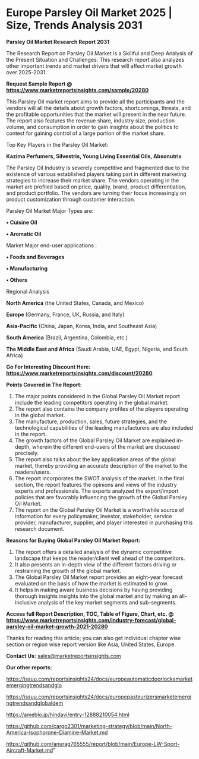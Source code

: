 # Europe Parsley Oil Market 2025 | Size, Trends Analysis 2031

<strong>Parsley Oil Market Research Report 2031</strong>

The Research Report on Parsley Oil Market is a Skillful and Deep Analysis of the Present Situation and Challenges. This research report also analyzes other important trends and market drivers that will affect market growth over 2025-2031.

<strong>Request Sample Report @ <a href=https://www.marketreportsinsights.com/sample/20280>https://www.marketreportsinsights.com/sample/20280</a></strong>

This Parsley Oil market report aims to provide all the participants and the vendors will all the details about growth factors, shortcomings, threats, and the profitable opportunities that the market will present in the near future. The report also features the revenue share, industry size, production volume, and consumption in order to gain insights about the politics to contest for gaining control of a large portion of the market share.

Top Key Players in the Parsley Oil Market:

<strong>Kazima Perfumers, Silvestris, Young Living Essential Oils, Absonutrix</strong>

The Parsley Oil Industry is severely competitive and fragmented due to the existence of various established players taking part in different marketing strategies to increase their market share. The vendors operating in the market are profiled based on price, quality, brand, product differentiation, and product portfolio. The vendors are turning their focus increasingly on product customization through customer interaction.

Parsley Oil Market Major Types are:

<strong>• Cuisine Oil

• Aromatic Oil</strong>

Market Major end-user applications :

<strong>• Foods and Beverages

• Manufacturing

• Others</strong>

Regional Analysis

</u><strong><b>North America</b></strong> (the United States, Canada, and Mexico)

<strong><b>Europe </b></strong>(Germany, France, UK, Russia, and Italy)

<strong><b>Asia-Pacific</b></strong> (China, Japan, Korea, India, and Southeast Asia)

<strong><b>South America</b></strong> (Brazil, Argentina, Colombia, etc.)

<strong><b>The Middle East and Africa</b></strong> (Saudi Arabia, UAE, Egypt, Nigeria, and South Africa)

<strong>Go For Interesting Discount Here: <a href=https://www.marketreportsinsights.com/discount/20280>https://www.marketreportsinsights.com/discount/20280</a></strong>

<strong>Points Covered in The Report:</strong>
<ol>
  <li>The major points considered in the Global Parsley Oil Market report include the leading competitors operating in the global market.</li>
  <li>The report also contains the company profiles of the players operating in the global market.</li>
  <li>The manufacture, production, sales, future strategies, and the technological capabilities of the leading manufacturers are also included in the report.</li>
  <li>The growth factors of the Global Parsley Oil Market are explained in-depth, wherein the different end-users of the market are discussed precisely.</li>
  <li>The report also talks about the key application areas of the global market, thereby providing an accurate description of the market to the readers/users.</li>
  <li>The report incorporates the SWOT analysis of the market. In the final section, the report features the opinions and views of the industry experts and professionals. The experts analyzed the export/import policies that are favorably influencing the growth of the Global Parsley Oil Market.</li>
  <li>The report on the Global Parsley Oil Market is a worthwhile source of information for every policymaker, investor, stakeholder, service provider, manufacturer, supplier, and player interested in purchasing this research document.</li>
</ol>
<strong>Reasons for Buying Global Parsley Oil Market Report:</strong>

<ol>
  <li>The report offers a detailed analysis of the dynamic competitive landscape that keeps the reader/client well ahead of the competitors.</li>
  <li>It also presents an in-depth view of the different factors driving or restraining the growth of the global market.</li>
  <li>The Global Parsley Oil Market report provides an eight-year forecast evaluated on the basis of how the market is estimated to grow.</li>
  <li>It helps in making aware business decisions by having providing thorough insights insights into the global market and by making an all-inclusive analysis of the key market segments and sub-segments.</li>
</ol>
<strong>Access full Report Description, TOC, Table of Figure, Chart, etc. @ <a href=https://www.marketreportsinsights.com/industry-forecast/global-parsley-oil-market-growth-2021-20280>https://www.marketreportsinsights.com/industry-forecast/global-parsley-oil-market-growth-2021-20280</a></strong>


Thanks for reading this article; you can also get individual chapter wise section or region wise report version like Asia, United States, Europe.

<strong>Contact Us:</strong>
sales@marketreportsinsights.com

<strong>Our other reports:</strong>

<a href=https://issuu.com/reportsinsights24/docs/europeautomaticdoorlocksmarketemergingtrendsandglo>https://issuu.com/reportsinsights24/docs/europeautomaticdoorlocksmarketemergingtrendsandglo</a>

<a href=https://issuu.com/reportsinsights24/docs/europepasteurizersmarketemergingtrendsandglobaldem>https://issuu.com/reportsinsights24/docs/europepasteurizersmarketemergingtrendsandglobaldem</a>

<a href=https://ameblo.jp/hindavi/entry-12888210054.html>https://ameblo.jp/hindavi/entry-12888210054.html</a>

<a href=https://github.com/cargo2301/marketing-strategy/blob/main/North-America-Isophorone-Diamine-Market.md>https://github.com/cargo2301/marketing-strategy/blob/main/North-America-Isophorone-Diamine-Market.md</a>

<a href=https://github.com/anurag765555/report/blob/main/Europe-LW-Sport-Aircraft-Market.md>https://github.com/anurag765555/report/blob/main/Europe-LW-Sport-Aircraft-Market.md</a>"
